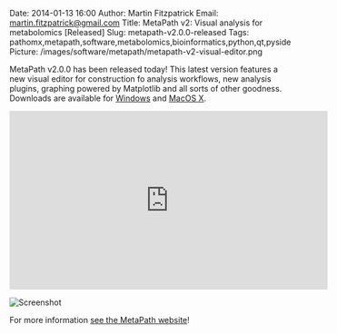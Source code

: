Date: 2014-01-13 16:00
Author: Martin Fitzpatrick
Email: martin.fitzpatrick@gmail.com
Title: MetaPath v2: Visual analysis for metabolomics [Released]
Slug: metapath-v2.0.0-released
Tags: pathomx,metapath,software,metabolomics,bioinformatics,python,qt,pyside
Picture: /images/software/metapath/metapath-v2-visual-editor.png

MetaPath v2.0.0 has been released today! This latest version features a new visual editor for construction fo analysis workflows, new analysis plugins, graphing powered by Matplotlib and all sorts of other goodness. Downloads are available for [Windows][windows-download] and [MacOS X][mac-download].

<!-- PELICAN_END_SUMMARY -->

<iframe width="560" height="315" src="http://www.youtube.com/embed/m4wPcjslvt0" frameborder="0" allowfullscreen></iframe>

![Screenshot](/images/software/metapath/metapath-v2-visual-editor.png)

For more information [see the MetaPath website][getmetapath]!

[getmetapath]: http://pathomx.org/
[all-downloads]: http://pathomx.org/#download
[mac-download]: http://download.pathomx.org/MetaPath-2.0.0.dmg
[windows-download]: http://download.pathomx.org/MetaPath-2.0.0-amd64.msi
[metapath-demos]: http://pathomx.org/#demos
